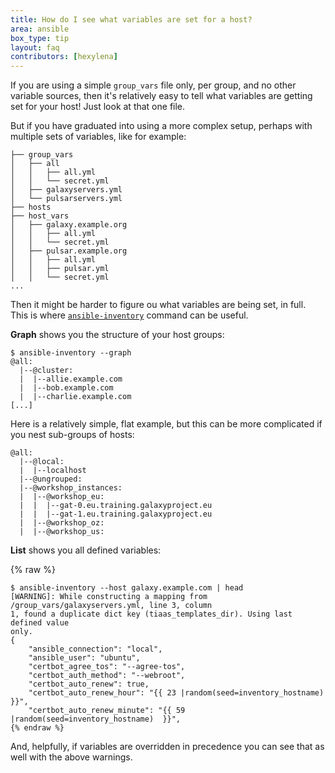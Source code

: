 ```yaml
---
title: How do I see what variables are set for a host?
area: ansible
box_type: tip
layout: faq
contributors: [hexylena]
---
```


If you are using a simple `group_vars` file only, per group, and no other variable sources, then it's relatively easy to tell what variables are getting set for your host! Just look at that one file.

But if you have graduated into using a more complex setup, perhaps with multiple sets of variables, like for example:

```
├── group_vars
│   ├── all
│   │   ├── all.yml
│   │   └── secret.yml
│   ├── galaxyservers.yml
│   └── pulsarservers.yml
├── hosts
├── host_vars
│   ├── galaxy.example.org
│   │   ├── all.yml
│   │   └── secret.yml
│   ├── pulsar.example.org
│   │   ├── all.yml
│   │   ├── pulsar.yml
│   │   └── secret.yml
...
```

Then it might be harder to figure ou what variables are being set, in full. This is where [`ansible-inventory`](https://docs.ansible.com/ansible/latest/cli/ansible-inventory.html) command can be useful.

**Graph** shows you the structure of your host groups:

```
$ ansible-inventory --graph
@all:
  |--@cluster:
  |  |--allie.example.com
  |  |--bob.example.com
  |  |--charlie.example.com
[...]
```

Here is a relatively simple, flat example, but this can be more complicated if you nest sub-groups of hosts:

```
@all:
  |--@local:
  |  |--localhost
  |--@ungrouped:
  |--@workshop_instances:
  |  |--@workshop_eu:
  |  |  |--gat-0.eu.training.galaxyproject.eu
  |  |  |--gat-1.eu.training.galaxyproject.eu
  |  |--@workshop_oz:
  |  |--@workshop_us:
```

**List** shows you all defined variables:

{% raw %}
```
$ ansible-inventory --host galaxy.example.com | head
[WARNING]: While constructing a mapping from
/group_vars/galaxyservers.yml, line 3, column
1, found a duplicate dict key (tiaas_templates_dir). Using last defined value
only.
{
    "ansible_connection": "local",
    "ansible_user": "ubuntu",
    "certbot_agree_tos": "--agree-tos",
    "certbot_auth_method": "--webroot",
    "certbot_auto_renew": true,
    "certbot_auto_renew_hour": "{{ 23 |random(seed=inventory_hostname)  }}",
    "certbot_auto_renew_minute": "{{ 59 |random(seed=inventory_hostname)  }}",
{% endraw %}
```

And, helpfully, if variables are overridden in precedence you can see that as well with the above warnings.
